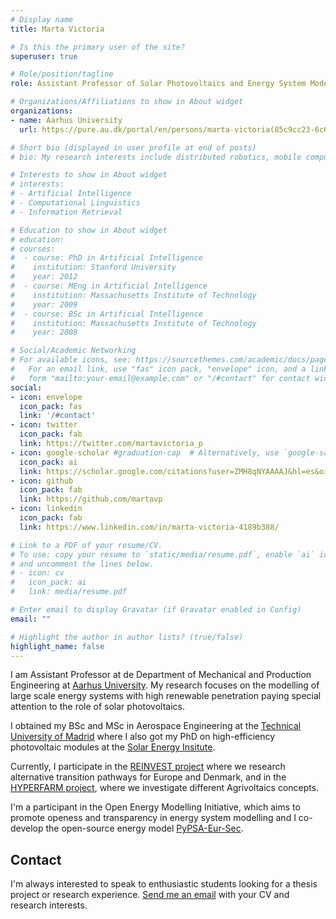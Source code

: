 ```yaml
---
# Display name
title: Marta Victoria

# Is this the primary user of the site?
superuser: true

# Role/position/tagline
role: Assistant Professor of Solar Photovoltaics and Energy System Modelling

# Organizations/Affiliations to show in About widget
organizations:
- name: Aarhus University
  url: https://pure.au.dk/portal/en/persons/marta-victoria(85c9cc23-6c66-44fa-9cdc-cfceb955cd9b).html

# Short bio (displayed in user profile at end of posts)
# bio: My research interests include distributed robotics, mobile computing and programmable matter.

# Interests to show in About widget
# interests:
# - Artificial Intelligence
# - Computational Linguistics
# - Information Retrieval

# Education to show in About widget
# education:
# courses:
#  - course: PhD in Artificial Intelligence
#    institution: Stanford University
#    year: 2012
#  - course: MEng in Artificial Intelligence
#    institution: Massachusetts Institute of Technology
#    year: 2009
#  - course: BSc in Artificial Intelligence
#    institution: Massachusetts Institute of Technology
#    year: 2008

# Social/Academic Networking
# For available icons, see: https://sourcethemes.com/academic/docs/page-builder/#icons
#   For an email link, use "fas" icon pack, "envelope" icon, and a link in the
#   form "mailto:your-email@example.com" or "/#contact" for contact widget.
social:
- icon: envelope
  icon_pack: fas
  link: '/#contact'
- icon: twitter
  icon_pack: fab
  link: https://twitter.com/martavictoria_p
- icon: google-scholar #graduation-cap  # Alternatively, use `google-scholar` icon from `ai` icon pack
  icon_pack: ai
  link: https://scholar.google.com/citations?user=ZMH8qNYAAAAJ&hl=es&oi=ao
- icon: github
  icon_pack: fab
  link: https://github.com/martavp
- icon: linkedin
  icon_pack: fab
  link: https://www.linkedin.com/in/marta-victoria-4189b388/

# Link to a PDF of your resume/CV.
# To use: copy your resume to `static/media/resume.pdf`, enable `ai` icons in `params.toml`, 
# and uncomment the lines below.
# - icon: cv
#   icon_pack: ai
#   link: media/resume.pdf

# Enter email to display Gravatar (if Gravatar enabled in Config)
email: ""

# Highlight the author in author lists? (true/false)
highlight_name: false
---
```


I am Assistant Professor at de Department of Mechanical and Production Engineering at [Aarhus University](https://international.au.dk/). My research focuses on the modelling of large scale energy systems with high renewable penetration paying special attention to the role of solar photovoltaics.

I obtained my BSc and MSc in Aerospace Engineering at the [Technical University of Madrid](https://www.upm.es/internacional) where I also got my PhD on high-efficiency photovoltaic modules at the [Solar Energy Insitute](https://www.ies.upm.es/). 

Currently, I participate in the [REINVEST project](https://reinvestproject.eu/) where we research alternative transition pathways for Europe and Denmark, and in the [HYPERFARM project](https://hyperfarm.eu/), where we investigate different Agrivoltaics concepts.

I'm a participant in the Open Energy Modelling Initiative, which aims to promote openess and transparency in energy system modelling and I co-develop the open-source energy model [PyPSA-Eur-Sec](https://pypsa-eur-sec.readthedocs.io/en/latest/).

## Contact ##
I'm always interested to speak to enthusiastic students looking for a thesis project or research experience. [Send me an email](mvp@mpe.au.dk) with your CV and research interests.


